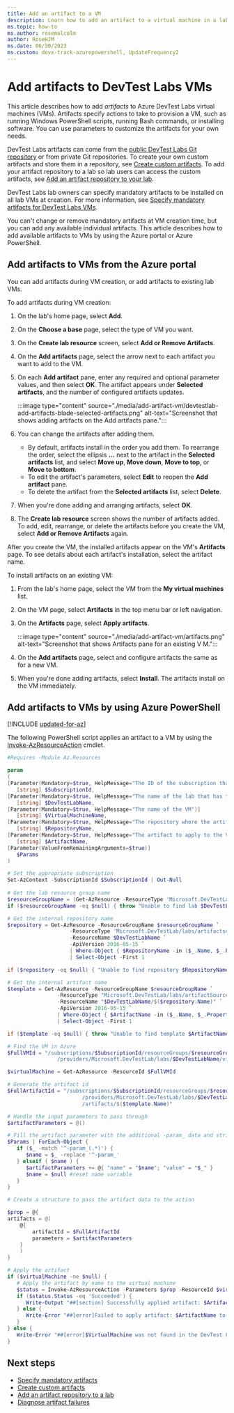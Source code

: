 ```yaml
---
title: Add an artifact to a VM
description: Learn how to add an artifact to a virtual machine in a lab in Azure DevTest Labs.
ms.topic: how-to
ms.author: rosemalcolm
author: RoseHJM
ms.date: 06/30/2023
ms.custom: devx-track-azurepowershell, UpdateFrequency2
---
```


# Add artifacts to DevTest Labs VMs

This article describes how to add *artifacts* to Azure DevTest Labs virtual machines (VMs). Artifacts specify actions to take to provision a VM, such as running Windows PowerShell scripts, running Bash commands, or installing software. You can use parameters to customize the artifacts for your own needs.

DevTest Labs artifacts can come from the [public DevTest Labs Git repository](https://github.com/Azure/azure-devtestlab/tree/master/Artifacts) or from private Git repositories. To create your own custom artifacts and store them in a repository, see [Create custom artifacts](devtest-lab-artifact-author.md). To add your artifact repository to a lab so lab users can access the custom artifacts, see [Add an artifact repository to your lab](add-artifact-repository.md).

DevTest Labs lab owners can specify mandatory artifacts to be installed on all lab VMs at creation. For more information, see [Specify mandatory artifacts for DevTest Labs VMs](devtest-lab-mandatory-artifacts.md).

You can't change or remove mandatory artifacts at VM creation time, but you can add any available individual artifacts. This article describes how to add available artifacts to VMs by using the Azure portal or Azure PowerShell.

## Add artifacts to VMs from the Azure portal

You can add artifacts during VM creation, or add artifacts to existing lab VMs.

To add artifacts during VM creation:

1. On the lab's home page, select **Add**.
1. On the **Choose a base** page, select the type of VM you want.
1. On the **Create lab resource** screen, select **Add or Remove Artifacts**.
1. On the **Add artifacts** page, select the arrow next to each artifact you want to add to the VM.
1. On each **Add artifact** pane, enter any required and optional parameter values, and then select **OK**. The artifact appears under **Selected artifacts**, and the number of configured artifacts updates.

   :::image type="content" source="./media/add-artifact-vm/devtestlab-add-artifacts-blade-selected-artifacts.png" alt-text="Screenshot that shows adding artifacts on the Add artifacts pane.":::

1. You can change the artifacts after adding them.

   - By default, artifacts install in the order you add them. To rearrange the order, select the ellipsis **...** next to the artifact in the **Selected artifacts** list, and select **Move up**, **Move down**, **Move to top**, or **Move to bottom**.
   - To edit the artifact's parameters, select **Edit** to reopen the **Add artifact** pane.
   - To delete the artifact from the **Selected artifacts** list, select **Delete**.

1. When you're done adding and arranging artifacts, select **OK**.
1. The **Create lab resource** screen shows the number of artifacts added. To add, edit, rearrange, or delete the artifacts before you create the VM, select **Add or Remove Artifacts** again.

After you create the VM, the installed artifacts appear on the VM's **Artifacts** page. To see details about each artifact's installation, select the artifact name.

To install artifacts on an existing VM:

1. From the lab's home page, select the VM from the **My virtual machines** list.
1. On the VM page, select **Artifacts** in the top menu bar or left navigation.
1. On the **Artifacts** page, select **Apply artifacts**.

   :::image type="content" source="./media/add-artifact-vm/artifacts.png" alt-text="Screenshot that shows Artifacts pane for an existing V M.":::

1. On the **Add artifacts** page, select and configure artifacts the same as for a new VM.
1. When you're done adding artifacts, select **Install**. The artifacts install on the VM immediately.

## Add artifacts to VMs by using Azure PowerShell

[!INCLUDE [updated-for-az](../../includes/updated-for-az.md)]

The following PowerShell script applies an artifact to a VM by using the [Invoke-AzResourceAction](/powershell/module/az.resources/invoke-azresourceaction) cmdlet.

```powershell
#Requires -Module Az.Resources

param
(
[Parameter(Mandatory=$true, HelpMessage="The ID of the subscription that contains the lab")]
   [string] $SubscriptionId,
[Parameter(Mandatory=$true, HelpMessage="The name of the lab that has the VM")]
   [string] $DevTestLabName,
[Parameter(Mandatory=$true, HelpMessage="The name of the VM")]
   [string] $VirtualMachineName,
[Parameter(Mandatory=$true, HelpMessage="The repository where the artifact is stored")]
   [string] $RepositoryName,
[Parameter(Mandatory=$true, HelpMessage="The artifact to apply to the VM")]
   [string] $ArtifactName,
[Parameter(ValueFromRemainingArguments=$true)]
   $Params
)

# Set the appropriate subscription
Set-AzContext -SubscriptionId $SubscriptionId | Out-Null
 
# Get the lab resource group name
$resourceGroupName = (Get-AzResource -ResourceType 'Microsoft.DevTestLab/labs' | Where-Object { $_.Name -eq $DevTestLabName}).ResourceGroupName
if ($resourceGroupName -eq $null) { throw "Unable to find lab $DevTestLabName in subscription $SubscriptionId." }

# Get the internal repository name
$repository = Get-AzResource -ResourceGroupName $resourceGroupName `
                    -ResourceType 'Microsoft.DevTestLab/labs/artifactsources' `
                    -ResourceName $DevTestLabName `
                    -ApiVersion 2016-05-15 `
                    | Where-Object { $RepositoryName -in ($_.Name, $_.Properties.displayName) } `
                    | Select-Object -First 1

if ($repository -eq $null) { "Unable to find repository $RepositoryName in lab $DevTestLabName." }

# Get the internal artifact name
$template = Get-AzResource -ResourceGroupName $resourceGroupName `
                -ResourceType "Microsoft.DevTestLab/labs/artifactSources/artifacts" `
                -ResourceName "$DevTestLabName/$($repository.Name)" `
                -ApiVersion 2016-05-15 `
                | Where-Object { $ArtifactName -in ($_.Name, $_.Properties.title) } `
                | Select-Object -First 1

if ($template -eq $null) { throw "Unable to find template $ArtifactName in lab $DevTestLabName." }

# Find the VM in Azure
$FullVMId = "/subscriptions/$SubscriptionId/resourceGroups/$resourceGroupName`
                /providers/Microsoft.DevTestLab/labs/$DevTestLabName/virtualmachines/$virtualMachineName"

$virtualMachine = Get-AzResource -ResourceId $FullVMId

# Generate the artifact id
$FullArtifactId = "/subscriptions/$SubscriptionId/resourceGroups/$resourceGroupName`
                        /providers/Microsoft.DevTestLab/labs/$DevTestLabName/artifactSources/$($repository.Name)`
                        /artifacts/$($template.Name)"

# Handle the input parameters to pass through
$artifactParameters = @()

# Fill the artifact parameter with the additional -param_ data and strip off the -param_
$Params | ForEach-Object {
   if ($_ -match '^-param_(.*)') {
      $name = $_ -replace '^-param_'
   } elseif ( $name ) {
      $artifactParameters += @{ "name" = "$name"; "value" = "$_" }
      $name = $null #reset name variable
   }
}

# Create a structure to pass the artifact data to the action

$prop = @{
artifacts = @(
    @{
        artifactId = $FullArtifactId
        parameters = $artifactParameters
    }
    )
}

# Apply the artifact
if ($virtualMachine -ne $null) {
   # Apply the artifact by name to the virtual machine
   $status = Invoke-AzResourceAction -Parameters $prop -ResourceId $virtualMachine.ResourceId -Action "applyArtifacts" -ApiVersion 2016-05-15 -Force
   if ($status.Status -eq 'Succeeded') {
      Write-Output "##[section] Successfully applied artifact: $ArtifactName to $VirtualMachineName"
   } else {
      Write-Error "##[error]Failed to apply artifact: $ArtifactName to $VirtualMachineName"
   }
} else {
   Write-Error "##[error]$VirtualMachine was not found in the DevTest Lab, unable to apply the artifact"
}

```

## Next steps

- [Specify mandatory artifacts](devtest-lab-mandatory-artifacts.md)
- [Create custom artifacts](devtest-lab-artifact-author.md)
- [Add an artifact repository to a lab](devtest-lab-artifact-author.md)
- [Diagnose artifact failures](devtest-lab-troubleshoot-artifact-failure.md)
